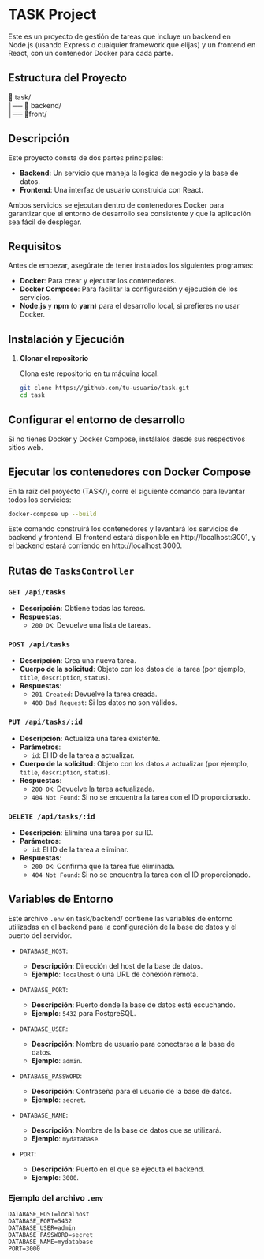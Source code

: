 # TASK Project

Este es un proyecto de gestión de tareas que incluye un backend en Node.js (usando Express o cualquier framework que elijas) y un frontend en React, con un contenedor Docker para cada parte.

## Estructura del Proyecto

📂 task/  
│── 📂 backend/  
│── 📂front/

## Descripción

Este proyecto consta de dos partes principales:

- **Backend**: Un servicio que maneja la lógica de negocio y la base de datos.
- **Frontend**: Una interfaz de usuario construida con React.

Ambos servicios se ejecutan dentro de contenedores Docker para garantizar que el entorno de desarrollo sea consistente y que la aplicación sea fácil de desplegar.

## Requisitos

Antes de empezar, asegúrate de tener instalados los siguientes programas:

- **Docker**: Para crear y ejecutar los contenedores.
- **Docker Compose**: Para facilitar la configuración y ejecución de los servicios.
- **Node.js** y **npm** (o **yarn**) para el desarrollo local, si prefieres no usar Docker.

## Instalación y Ejecución

1. **Clonar el repositorio**

   Clona este repositorio en tu máquina local:

   ```sh
   git clone https://github.com/tu-usuario/task.git
   cd task
   ```

## Configurar el entorno de desarrollo

Si no tienes Docker y Docker Compose, instálalos desde sus respectivos sitios web.

## Ejecutar los contenedores con Docker Compose

En la raíz del proyecto (TASK/), corre el siguiente comando para levantar todos los servicios:

```bash
docker-compose up --build
```

Este comando construirá los contenedores y levantará los servicios de backend y frontend. El frontend estará disponible en http://localhost:3001, y el backend estará corriendo en http://localhost:3000.

## Rutas de `TasksController`

### `GET /api/tasks`

- **Descripción**: Obtiene todas las tareas.
- **Respuestas**:
  - `200 OK`: Devuelve una lista de tareas.

### `POST /api/tasks`

- **Descripción**: Crea una nueva tarea.
- **Cuerpo de la solicitud**: Objeto con los datos de la tarea (por ejemplo, `title`, `description`, `status`).
- **Respuestas**:
  - `201 Created`: Devuelve la tarea creada.
  - `400 Bad Request`: Si los datos no son válidos.

### `PUT /api/tasks/:id`

- **Descripción**: Actualiza una tarea existente.
- **Parámetros**:
  - `id`: El ID de la tarea a actualizar.
- **Cuerpo de la solicitud**: Objeto con los datos a actualizar (por ejemplo, `title`, `description`, `status`).
- **Respuestas**:
  - `200 OK`: Devuelve la tarea actualizada.
  - `404 Not Found`: Si no se encuentra la tarea con el ID proporcionado.

### `DELETE /api/tasks/:id`

- **Descripción**: Elimina una tarea por su ID.
- **Parámetros**:
  - `id`: El ID de la tarea a eliminar.
- **Respuestas**:
  - `200 OK`: Confirma que la tarea fue eliminada.
  - `404 Not Found`: Si no se encuentra la tarea con el ID proporcionado.

## Variables de Entorno

Este archivo `.env` en task/backend/ contiene las variables de entorno utilizadas en el backend para la configuración de la base de datos y el puerto del servidor.

- `DATABASE_HOST`:

  - **Descripción**: Dirección del host de la base de datos.
  - **Ejemplo**: `localhost` o una URL de conexión remota.

- `DATABASE_PORT`:

  - **Descripción**: Puerto donde la base de datos está escuchando.
  - **Ejemplo**: `5432` para PostgreSQL.

- `DATABASE_USER`:

  - **Descripción**: Nombre de usuario para conectarse a la base de datos.
  - **Ejemplo**: `admin`.

- `DATABASE_PASSWORD`:

  - **Descripción**: Contraseña para el usuario de la base de datos.
  - **Ejemplo**: `secret`.

- `DATABASE_NAME`:

  - **Descripción**: Nombre de la base de datos que se utilizará.
  - **Ejemplo**: `mydatabase`.

- `PORT`:
  - **Descripción**: Puerto en el que se ejecuta el backend.
  - **Ejemplo**: `3000`.

### Ejemplo del archivo `.env`

```env
DATABASE_HOST=localhost
DATABASE_PORT=5432
DATABASE_USER=admin
DATABASE_PASSWORD=secret
DATABASE_NAME=mydatabase
PORT=3000
```
